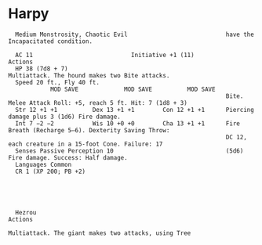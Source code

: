 # Harpy

      Medium Monstrosity, Chaotic Evil                            have the Incapacitated condition.

      AC 11                            Initiative +1 (11)               Actions
      HP 38 (7d8 + 7)                                             Multiattack. The hound makes two Bite attacks.
      Speed 20 ft., Fly 40 ft.
                MOD SAVE             MOD SAVE          MOD SAVE
                                                                  Bite. Melee Attack Roll: +5, reach 5 ft. Hit: 7 (1d8 + 3)
      Str 12 +1 +1          Dex 13 +1 +1        Con 12 +1 +1      Piercing damage plus 3 (1d6) Fire damage.
      Int 7 −2 −2           Wis 10 +0 +0        Cha 13 +1 +1      Fire Breath (Recharge 5–6). Dexterity Saving Throw:
                                                                  DC 12, each creature in a 15-foot Cone. Failure: 17
      Senses Passive Perception 10                                (5d6) Fire damage. Success: Half damage.
      Languages Common
      CR 1 (XP 200; PB +2)





      Hezrou                                                        Actions
                                                                    Multiattack. The giant makes two attacks, using Tree
